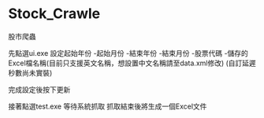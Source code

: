 # Stock_Crawle
股市爬蟲

先點選ui.exe
設定起始年份
-起始月份
-結束年份
-結束月份
-股票代碼
-儲存的Excel檔名稱(目前只支援英文名稱，想設置中文名稱請至data.xml修改)
(自訂延遲秒數尚未實裝)

完成設定後按下更新

接著點選test.exe
等待系統抓取
抓取結束後將生成一個Excel文件
